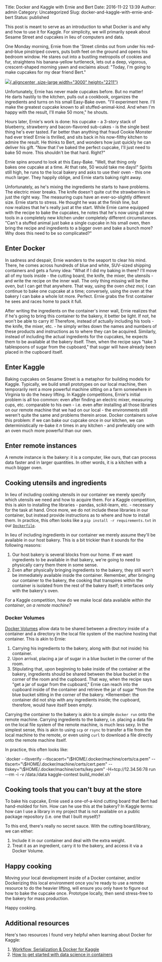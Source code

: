 Title: Docker and Kaggle with Ernie and Bert
Date: 2016-11-22 13:39
Author: admin
Category: Uncategorized
Slug: docker-and-kaggle-with-ernie-and-bert
Status: published

This post is meant to serve as an introduction to what Docker is and why
and how to use it for Kaggle. For simplicity, we will primarily speak
about Sesame Street and cupcakes in lieu of computers and data.

One Monday morning, Ernie from the 'Street climbs out from under his
red-and-blue pinstriped covers, puts both feet on the ground and opens
his bedroom window. He stares out into a bustling metropolis of cookies
and fur, straightens his banana-yellow turtleneck, lets out a deep,
vigorous, crescent-shaped morning yawn and exclaims aloud: "Today, I'm
going to make cupcakes for my dear friend Bert."

[![](http://mms.businesswire.com/bwapps/mediaserver/ViewMedia?mgid=299779&vid=5){.aligncenter
.size-large width="3000"
height="2211"}](http://mms.businesswire.com/bwapps/mediaserver/ViewMedia?mgid=299779&vid=5)

Unfortunately, Ernie has never made cupcakes before. But no matter!
He darts hastily to the kitchen, pulls out a cookbook, organizes the
ingredients and turns on his small Easy-Bake oven. "I'll experiment
here. I'll make the greatest cupcake known to all stuffed-animal-kind.
And when I'm happy with the result, I'll make 50 more," he shouts.

Hours later, Ernie's work is done: his cupcake - a 3-story stack of
blueberry, strawberry and bacon-flavored sub-cakes - is the single best
thing he's ever tasted. Far better than anything that fraud Cookie
Monster had ever tried! Ernie is thrilled, and sits back in his
now-filthy kitchen to admire the result. He thinks to Bert, and wonders
how just quickly he can deliver his gift. "Now that I've baked the
perfect cupcake, I'll just need to bake 50 more. This shouldn't be that
hard. Right?"

Ernie spins around to look at this Easy-Bake. "Well, that thing only
bakes one cupcake at a time. At that rate, 50 would take me days!"
Spirits still high, he runs to the local bakery and asks to use their
oven - this one much larger. They happily oblige, and Ernie starts
baking right away.

Unfortunately, as he's mixing the ingredients he starts to have
problems. The electric mixer breaks. The knife doesn't quite cut the
strawberries in just the right way. The measuring cups have an
ever-so-slightly different size. Ernie starts to stress. He thought he
was at the finish line, but now realizes that he's really just at the
start. While Ernie came equipped with the recipe to bake the cupcakes,
he notes that he's now using all new tools in a completely new kitchen
under completely different circumstances. "Can't a stuffed animal just
bake a single cupcake in his small oven, then bring the recipe and
ingredients to a bigger oven and bake a bunch more? Why does this need
to be so complicated?"

Enter Docker
------------

In sadness and despair, Ernie wanders to the seaport to clear his mind.
There, he comes across hundreds of blue and white, SUV-sized shipping
containers and gets a funny idea: "What if I did my baking in there?
I'll move all of my tools inside - the cutting board, the knife, the
mixer, the utensils - and write the recipe on the inner wall. The only
thing missing will be the oven, but I can get that anywhere. That way,
using the oven *chez moi,* I can continue to bake one cupcake at a time;
conversely, using the oven at the bakery I can bake a whole lot more.
Perfect. Ernie grabs the first container he sees and races home to pack
it full.

After writing the ingredients on the container's inner wall, Ernie
realizes that if he's going to bring this container to the bakery, it
better be light. If not, he won't be able to carry it! Therefore,
instead of actually including his tools - the knife, the mixer, etc. -
he simply writes down the names and numbers of these products and
instructions as to where they can be acquired. Similarly, instead of
including the actual ingredients for the cupcakes, he expects them to be
available at the bakery itself. Then, when the recipe says "take 3
tablespoons of sugar from the cupboard," that sugar will have
already been placed in the cupboard itself.

Enter Kaggle
------------

Baking cupcakes on Sesame Street is a metaphor for building models for
Kaggle. Typically, we build small prototypes on our local machine, then
temporarily rent a more powerful machine sitting on a farm somewhere in
Virginia to do the heavy lifting. In Kaggle competitions, Ernie's
initial problem is all too common: even after finding an electric mixer,
measuring cups, etc. comparable to his own - i.e. even after installing
all those libraries on our remote machine that we had on our local - the
environments still weren't quite the same and problems therein arose.
Docker containers solve this problem: if we can bake our cupcake once in
our kitchen, we can deterministically re-bake it *n* times in any
kitchen - and preferably one with an oven much more powerful than our
own.

Enter remote instances
----------------------

A remote instance is the bakery: it is a computer, like ours, that can
process data faster and in larger quantities. In other words, it is a
kitchen with a much bigger oven.

Cooking utensils and ingredients
--------------------------------

In lieu of including cooking utensils in our container we merely specify
which utensils we need and how to acquire them. For a Kaggle
competition, this is akin to installing the libraries - pandas,
scikit-learn, etc. - necessary for the task at hand. Once more, we do
not include these libraries in our container, but instead provide
instructions as to where and how to install them. In practice, this
often looks like a `pip install -r requirements.txt` in our
[`Dockerfile`](https://docs.docker.com/engine/reference/builder/).

In lieu of including ingredients in our container we merely assume
they'll be available in our host bakery. This is a bit trickier than it
sounds for the following reasons:

1.  Our host bakery is several blocks from our home. If we want
    ingredients to be available in that bakery, we're going to need to
    physically carry them there in some sense.
2.  Even after physically bringing ingredients to the bakery, they still
    won't be immediately available inside the container. Remember, after
    bringing our container to the bakery, the cooking that transpires
    within the container is isolated from the rest of the bakery itself;
    it interfaces only with the bakery's oven.

For a Kaggle competition, how do we make local data available *within
the container*, *on a remote machine?*

### Docker Volumes

[Docker
Volumes](https://boxboat.com/2016/06/18/docker-data-containers-and-named-volumes/) allow
data to be shared between a directory inside of a container and a
directory in the local file system of the machine hosting that
container. This is akin to Ernie:

1.  Carrying his ingredients to the bakery, along with (but not inside)
    his container.
2.  Upon arrival, placing a jar of sugar in a blue bucket in the corner
    of the room.
3.  Stipulating that, upon beginning to bake inside of the container at
    the bakery, ingredients should be shared between the blue bucket in
    the corner of the room and the cupboard. That way, when
    the recipe says "get a jar of sugar from the cupboard," Ernie can
    reach into the cupboard inside of the container and retrieve the jar
    of sugar *from the blue bucket sitting in the corner of the
    bakery. *Remember: the container did not ship with any ingredients
    inside; the cupboard, therefore, would have itself been empty.

Carrying the container to the bakery is akin to a simple
`docker run` onto the remote machine. Carrying ingredients to the
bakery, i.e. placing a data file on the local file system of the remote
machine, is much less sexy. In the simplest sense, this is akin to
using `scp` or `rsync` to transfer a file from the local machine to the
remote, or even using `curl` to download a file directly onto the remote
machine itself.

In practice, this often looks like:

\`docker --tlsverify --tlscacert="\\\$HOME/.docker/machine/certs/ca.pem"
--tlscert="\\\$HOME/.docker/machine/certs/cert.pem"
--tlskey="\\\$HOME/.docker/machine/certs/key.pem" -H=tcp://12.34.56:78
run --rm -i -v /data:/data kaggle-contest build\_model.sh\`

Cooking tools that you can't buy at the store
---------------------------------------------

To bake his cupcake, Ernie used a one-of-a-kind cutting board that Bert
had hand-molded for him. How can he use this at the bakery? In Kaggle
terms: how can I use a library in my project that is not available on a
public package repository (i.e. one that I built myself)?

To this end, there's really no secret sauce. With the cutting
board/library, we can either:

1.  Include it in our container and deal with the extra weight.
2.  Treat it as an ingredient, carry it to the bakery, and access it via
    a Docker Volume.

Happy cooking
-------------

Moving your local development inside of a Docker container, and/or
Dockerizing this local environment once you're ready to use a remote
resource to do the heavier lifting, will ensure you only have to figure
out how to bake the cupcake once. Prototype locally, then send
stress-free to the bakery for mass production.

Happy cooking.

Additional resources
--------------------

Here's two resources I found very helpful when learning about Docker for
Kaggle:

1.  [Workflow, Serialization & Docker for
    Kaggle](https://speakerdeck.com/smly/workflow-serialization-and-docker-for-kaggle)
2.  [How to get started with data science in
    containers](http://blog.kaggle.com/2016/02/05/how-to-get-started-with-data-science-in-containers/)


